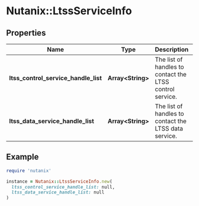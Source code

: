 # Nutanix::LtssServiceInfo

## Properties

| Name | Type | Description | Notes |
| ---- | ---- | ----------- | ----- |
| **ltss_control_service_handle_list** | **Array&lt;String&gt;** | The list of handles to contact the LTSS control service. | [optional] |
| **ltss_data_service_handle_list** | **Array&lt;String&gt;** | The list of handles to contact the LTSS data service. | [optional] |

## Example

```ruby
require 'nutanix'

instance = Nutanix::LtssServiceInfo.new(
  ltss_control_service_handle_list: null,
  ltss_data_service_handle_list: null
)
```

